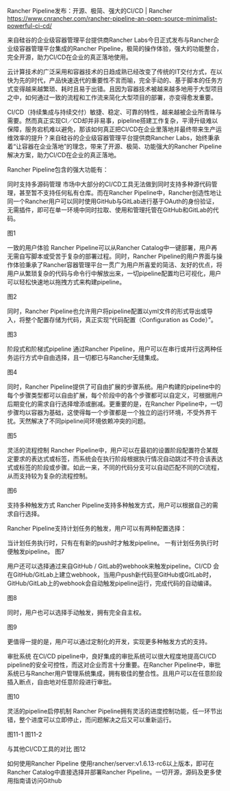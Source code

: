 

Rancher Pipeline发布：开源、极简、强大的CI/CD | Rancher https://www.cnrancher.com/rancher-pipeline-an-open-source-minimalist-powerful-ci-cd/

来自硅谷的企业级容器管理平台提供商Rancher Labs今日正式发布与Rancher企业级容器管理平台集成的Rancher Pipeline，极简的操作体验，强大的功能整合，完全开源，助力CI/CD在企业的真正落地使用。

云计算技术的广泛采用和容器技术的日趋成熟已经改变了传统的IT交付方式，在以快为先的时代，产品快速迭代的重要性不言而喻，完全手动的、基于脚本的任务方式变得越来越繁琐、耗时且易于出错。且因为容器技术被越来越多地用于大型项目之中，如何通过一致的流程和工作流来简化大型项目的部署，亦变得愈发重要。

CI/CD（持续集成与持续交付）敏捷、稳定、可靠的特性，越来越被企业所青睐与需要。然而真正实现CI／CD却并非易事，pipeline搭建工作复杂，平滑升级难以保障，服务宕机难以避免，那该如何真正把CI/CD在企业里落地并最终带来生产运维效率的提升？来自硅谷的企业级容器管理平台提供商Rancher Labs，始终秉承着“让容器在企业落地”的理念，带来了开源、极简、功能强大的Rancher Pipeline解决方案，助力CI/CD在企业的真正落地。

Rancher Pipeline包含的强大功能有：

同时支持多源码管理
市场中大部分的CI/CD工具无法做到同时支持多种源代码管理，甚至暂不支持任何私有仓库。而在Rancher Pipeline中，Rancher创造性地让同一个Rancher用户可以同时使用GitHub与GitLab进行基于OAuth的身份验证，无需插件，即可在单一环境中同时拉取、使用和管理托管在GitHub和GitLab的代码。

图1

一致的用户体验
Rancher Pipeline可以从Rancher Catalog中一键部署，用户再无需自写脚本或受苦于复杂的部署过程。同时，Rancher Pipeline的用户界面与操作体验秉承了Rancher容器管理平台一贯广为用户所喜爱的简洁、友好的优点，将用户从繁琐复杂的代码与命令行中解放出来，一切pipeline配置均已可视化，用户可以轻松快速地以拖拽方式来构建pipeline。

图2

同时，Rancher Pipeline也允许用户将pipeline配置以yml文件的形式导出或导入，将整个配置存储为代码，真正实现“代码配置（Configuration as Code）”。

图3

阶段式和阶梯式pipeline
通过Rancher Pipeline，用户可以在串行或并行这两种任务运行方式中自由选择，且一切都已与Rancher无缝集成。

图4

同时，Rancher Pipeline提供了可自由扩展的步骤系统。用户构建的pipeline中的每个步骤类型都可以自由扩展，每个阶段中的各个步骤都可以自定义，可根据用户后期变化的需求自行选择增添或删减。更重要的是，在Rancher Pipeline中，一切步骤均以容器为基础，这使得每一个步骤都是一个独立的运行环境，不受外界干扰。天然解决了不同pipeline间环境依赖冲突的问题。

图5

灵活的流程控制
Rancher Pipeline中，用户可以在最初的设置阶段配置符合某既定要求的表达式或标签，而系统会在执行阶段根据执行情况自动跳过不符合该表达式或标签的阶段或步骤。如此一来，不同的代码分支可以自动匹配不同的CI流程，从而支持较为复杂的流程控制。

图6

支持多种触发方式
Rancher Pipeline支持多种触发方式，用户可以根据自己的需求自行选择。

Rancher Pipeline支持计划任务的触发，用户可以有两种配置选择：

当计划任务执行时，只有在有新的push时才触发pipeline。
一有计划任务执行时便触发pipeline。
图7

用户还可以选择通过来自GitHub / GitLab的webhook来触发pipeline。CI/CD 会在GitHub/GitLab上建立webhook，当用户push新代码至GitHub或GitLab时，GitHub/GitLab上的webhook会自动触发pipeline运行，完成代码的自动编译。

图8

同时，用户也可以选择手动触发，拥有完全自主权。

图9

更值得一提的是，用户可以通过定制化的开发，实现更多种触发方式的支持。

审批系统
在CI/CD pipeline中，良好集成的审批系统可以很大程度地提高CI/CD pipeline的安全可控性，而这对企业而言十分重要。在Rancher Pipeline中，审批系统已与Rancher用户管理系统集成，拥有极佳的整合性。且用户可以在任意阶段插入断点，自由地对任意阶段进行审批。

图10

灵活的pipeline启停机制
Rancher Pipeline拥有灵活的进度控制功能，任一环节出错，整个进度可以立即停止，而问题解决之后又可以重新运行。

图11-1 图11-2

与其他CI/CD工具的对比
图12

如何使用Rancher Pipeline
使用rancher/server:v1.6.13-rc6以上版本，即可在Rancher Catalog中直接选择并部署Rancher Pipeline。一切开源，源码及更多使用指南请访问Github